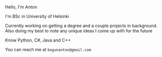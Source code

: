 Hello, I'm Anton

I'm BSc in University of Helsinki

Currently working on getting a degree and a couple projects in background. Also doing my best to note any unique ideas I come up with for the future

Know Python, C#, Java and C++

You can reach me at `bogunanton@gmail.com`

<!---
AntonBogun/AntonBogun is a ✨ special ✨ repository because its `README.md` (this file) appears on your GitHub profile.
You can click the Preview link to take a look at your changes.
--->
